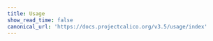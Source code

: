 ```yaml
---
title: Usage
show_read_time: false
canonical_url: 'https://docs.projectcalico.org/v3.5/usage/index'
---
```

